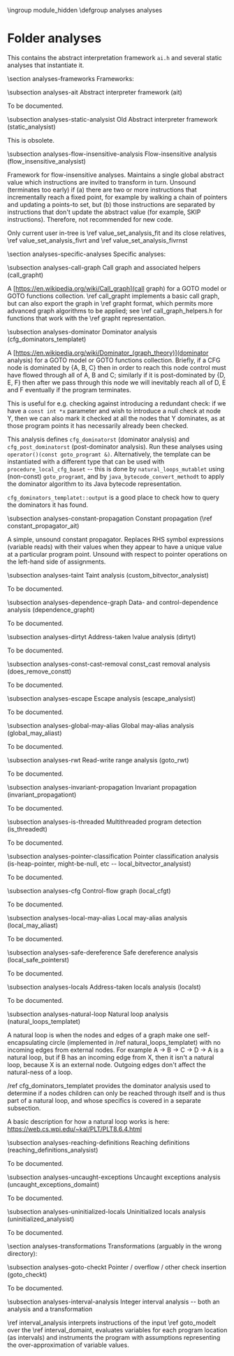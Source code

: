 \ingroup module_hidden
\defgroup analyses analyses

# Folder analyses

This contains the abstract interpretation framework `ai.h` and several
static analyses that instantiate it.

\section analyses-frameworks Frameworks:

\subsection analyses-ait Abstract interpreter framework (ait)

To be documented.

\subsection analyses-static-analysist Old Abstract interpreter framework (static_analysist)

This is obsolete.

\subsection analyses-flow-insensitive-analysis Flow-insensitive analysis (flow_insensitive_analysist)

Framework for flow-insensitive analyses. Maintains a single global abstract
value which instructions are invited to transform in turn. Unsound (terminates
too early) if
(a) there are two or more instructions that incrementally reach a fixed point,
for example by walking a chain of pointers and updating a points-to set, but
(b) those instructions are separated by instructions that don't update the
abstract value (for example, SKIP instructions). Therefore, not recommended for
new code.

Only current user in-tree is \ref value_set_analysis_fit and its close
relatives, \ref value_set_analysis_fivrt and \ref value_set_analysis_fivrnst

\section analyses-specific-analyses Specific analyses:

\subsection analyses-call-graph Call graph and associated helpers (call_grapht)

A [https://en.wikipedia.org/wiki/Call_graph](call graph) for a GOTO model or
GOTO functions collection. \ref call_grapht implements a basic call graph, but
can also export the graph in \ref grapht format, which permits more advanced
graph algorithms to be applied; see \ref call_graph_helpers.h for functions
that work with the \ref grapht representation.

\subsection analyses-dominator Dominator analysis (cfg_dominators_templatet)

A [https://en.wikipedia.org/wiki/Dominator_(graph_theory)](dominator analysis)
for a GOTO model or GOTO functions collection. Briefly, if a CFG node is
dominated by {A, B, C} then in order to reach this node control must have flowed
through all of A, B and C; similarly if it is post-dominated by {D, E, F} then
after we pass through this node we will inevitably reach all of D, E and F
eventually if the program terminates.

This is useful for e.g. checking against introducing a redundant check: if we
have a `const int *x` parameter and wish to introduce a null check at node Y,
then we can also mark it checked at all the nodes that Y dominates, as at those
program points it has necessarily already been checked.

This analysis defines `cfg_dominatorst` (dominator analysis) and
`cfg_post_dominatorst` (post-dominator analysis). Run these analyses using
`operator()(const goto_programt &)`. Alternatively, the template can be
instantiated with a different type that can be used with
`procedure_local_cfg_baset` -- this is done by `natural_loops_mutablet`
using (non-const) `goto_programt`, and by `java_bytecode_convert_methodt` to
apply the dominator algorithm to its Java bytecode representation.

`cfg_dominators_templatet::output` is a good place to check how to query the
dominators it has found.

\subsection analyses-constant-propagation Constant propagation (\ref constant_propagator_ait)

A simple, unsound constant propagator. Replaces RHS symbol expressions (variable
reads) with their values when they appear to have a unique value at a particular
program point. Unsound with respect to pointer operations on the left-hand side
of assignments.

\subsection analyses-taint Taint analysis (custom_bitvector_analysist)

To be documented.

\subsection analyses-dependence-graph Data- and control-dependence analysis (dependence_grapht)

To be documented.

\subsection analyses-dirtyt Address-taken lvalue analysis (dirtyt)

To be documented.

\subsection analyses-const-cast-removal const_cast removal analysis (does_remove_constt)

To be documented.

\subsection analyses-escape Escape analysis (escape_analysist)

To be documented.

\subsection analyses-global-may-alias Global may-alias analysis (global_may_aliast)

To be documented.

\subsection analyses-rwt Read-write range analysis (goto_rwt)

To be documented.

\subsection analyses-invariant-propagation Invariant propagation (invariant_propagationt)

To be documented.

\subsection analyses-is-threaded Multithreaded program detection (is_threadedt)

To be documented.

\subsection analyses-pointer-classification Pointer classification analysis (is-heap-pointer, might-be-null, etc -- local_bitvector_analysist)

To be documented.

\subsection analyses-cfg Control-flow graph (local_cfgt)

To be documented.

\subsection analyses-local-may-alias Local may-alias analysis (local_may_aliast)

To be documented.

\subsection analyses-safe-dereference Safe dereference analysis (local_safe_pointerst)

To be documented.

\subsection analyses-locals Address-taken locals analysis (localst)

To be documented.

\subsection analyses-natural-loop Natural loop analysis (natural_loops_templatet)

A natural loop is when the nodes and edges of a graph make one self-encapsulating
circle (implemented in /ref natural_loops_templatet) with no incoming edges from external nodes.
For example A -> B -> C -> D -> A is a natural loop, but if B has an incoming edge from X,
then it isn't a natural loop, because X is an external node. Outgoing edges don't affect
the natural-ness of a loop.

/ref cfg_dominators_templatet provides the dominator analysis used to determine if a nodes
children can only be reached through itself and is thus part of a natural loop, and whose specifics
is covered in a separate subsection.

A basic description for how a natural loop works is here: https://web.cs.wpi.edu/~kal/PLT/PLT8.6.4.html

\subsection analyses-reaching-definitions Reaching definitions (reaching_definitions_analysist)

To be documented.

\subsection analyses-uncaught-exceptions Uncaught exceptions analysis (uncaught_exceptions_domaint)

To be documented.

\subsection analyses-uninitialized-locals Uninitialized locals analysis (uninitialized_analysist)

To be documented.

\section analyses-transformations Transformations (arguably in the wrong directory):

\subsection analyses-goto-checkt Pointer / overflow / other check insertion (goto_checkt)

To be documented.

\subsection analyses-interval-analysis Integer interval analysis -- both an analysis and a transformation

\ref interval_analysis interprets instructions of the input \ref goto_modelt
over the \ref interval_domaint, evaluates variables for each program location
(as intervals) and instruments the program with assumptions representing the
over-approximation of variable values.
